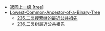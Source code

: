 - [返回上一级 [tree]](算法/tree/)
- [Lowest-Common-Ancestor-of-a-Binary-Tree](算法/tree/Lowest-Common-Ancestor-of-a-Binary-Tree/)
  - [235.二叉搜索树的最近公共祖先](算法/tree/Lowest-Common-Ancestor-of-a-Binary-Tree/235.二叉搜索树的最近公共祖先.md)
  - [236.二叉树最近公共祖先](算法/tree/Lowest-Common-Ancestor-of-a-Binary-Tree/236.二叉树最近公共祖先.md)
